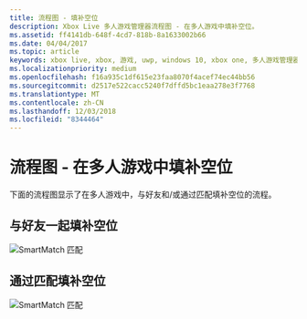 ```yaml
---
title: 流程图 - 填补空位
description: Xbox Live 多人游戏管理器流程图 - 在多人游戏中填补空位。
ms.assetid: ff4141db-648f-4cd7-818b-8a1633002b66
ms.date: 04/04/2017
ms.topic: article
keywords: xbox live, xbox, 游戏, uwp, windows 10, xbox one, 多人游戏管理器, 流程图
ms.localizationpriority: medium
ms.openlocfilehash: f16a935c1df615e23faa8070f4acef74ec44bb56
ms.sourcegitcommit: d2517e522cacc5240f7dffd5bc1eaa278e3f7768
ms.translationtype: MT
ms.contentlocale: zh-CN
ms.lasthandoff: 12/03/2018
ms.locfileid: "8344464"
---
```

# <a name="flowchart---fill-open-slots-in-a-multiplayer-game"></a>流程图 - 在多人游戏中填补空位

下面的流程图显示了在多人游戏中，与好友和/或通过匹配填补空位的流程。

## <a name="fill-open-slots-with-friends"></a>与好友一起填补空位

![SmartMatch 匹配](../../../images/multiplayer/mpm-fill-open-slots-with-friends.png)

## <a name="fill-open-slots-with-matchmaking"></a>通过匹配填补空位

![SmartMatch 匹配](../../../images/multiplayer/mpm-fill-open-slots-with-matchmaking.png)
